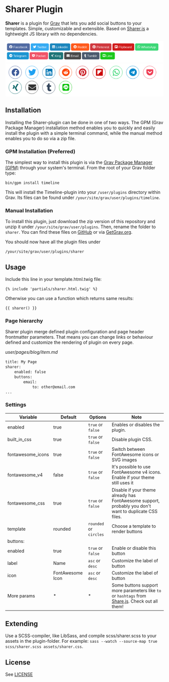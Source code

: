 # Sharer Plugin

**Sharer** is a plugin for [Grav](http://github.com/getgrav/grav) that lets you add social buttons to your templates. Simple, customizable and extensible. Based on [Sharer.js](https://ellisonleao.github.io/sharer.js/) a lightweight JS library with no dependencies.

![](screenshot_rounded.png)
![](screenshot_circles.png)

## Installation

Installing the Sharer-plugin can be done in one of two ways. The GPM (Grav Package Manager) installation method enables you to quickly and easily install the plugin with a simple terminal command, while the manual method enables you to do so via a zip file.

### GPM Installation (Preferred)

The simplest way to install this plugin is via the [Grav Package Manager (GPM)](http://learn.getgrav.org/advanced/grav-gpm) through your system's terminal. From the root of your Grav folder type:

    bin/gpm install timeline

This will install the Timeline-plugin into your `/user/plugins` directory within Grav. Its files can be found under `/your/site/grav/user/plugins/timeline`.

### Manual Installation

To install this plugin, just download the zip version of this repository and unzip it under `/your/site/grav/user/plugins`. Then, rename the folder to `sharer`. You can find these files on [GitHub](https://github.com/ayozehd/sharer) or via [GetGrav.org](http://getgrav.org/downloads/plugins#extras).

You should now have all the plugin files under

    /your/site/grav/user/plugins/sharer


## Usage

Include this line in your template.html.twig file:
```
{% include 'partials/sharer.html.twig' %}
```

Otherwise you can use a function which returns same results:
```
{{ sharer() }}
```

### Page hierarchy

Sharer plugin merge defined plugin configuration and page header frontmatter parameters. That means you can change links or behaviour defined and customize the rendering of plugin on every page.

_user/pages/blog/item.md_
```
title: My Page
sharer:
    enabled: false
    buttons:
        email:
            to: other@email.com
...
```

### Settings

| Variable | Default | Options | Note |
|----------|---------|-------------------------------------------------|--------------------------------------------------------------------------------------------|
| enabled | true | `true` or `false` | Enables or disables the plugin. |
| built_in_css | true | `true` or `false` | Disable plugin CSS. |
| fontawesome_icons | true | `true` or `false` | Switch between FontAwesome icons or SVG images |
| fontawesome_v4 | false | `true` or `false` | It's possible to use FontAwesome v4 icons. Enable if your theme still uses it |
| fontawesome_css | true | `true` or `false` | Disable if your theme already has FontAwesome support, probably you don't want to duplicate CSS files. |
| template | rounded | `rounded` or `circles` | Choose a template to render buttons |
| buttons: |  |  |  |
|   enabled | true | `true` or `false` | Enable or disable this button |
|   label | Name | `asc` or `desc` | Customize the label of button |
|   icon | FontAwesome Icon | `asc` or `desc` | Customize the label of button |
|   More params | * | * | Some buttons support more parameters like `to` or `hashtags` from [Share.js](https://ellisonleao.github.io/sharer.js/). Check out all them!

## Extending

Use a SCSS-compiler, like LibSass, and compile scss/sharer.scss to your assets in the plugin-folder. For example: `sass --watch --source-map true scss/sharer.scss assets/sharer.css`.

## License

See [LICENSE](LICENSE)
